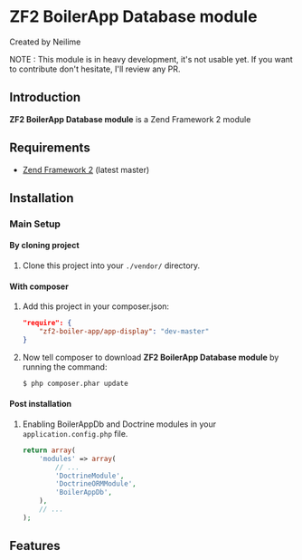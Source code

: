 ZF2 BoilerApp Database module
=====================

Created by Neilime

NOTE : This module is in heavy development, it's not usable yet.
If you want to contribute don't hesitate, I'll review any PR.

Introduction
------------

__ZF2 BoilerApp Database module__ is a Zend Framework 2 module

Requirements
------------

* [Zend Framework 2](https://github.com/zendframework/zf2) (latest master)

Installation
------------

### Main Setup

#### By cloning project

1. Clone this project into your `./vendor/` directory.

#### With composer

1. Add this project in your composer.json:

    ```json
    "require": {
        "zf2-boiler-app/app-display": "dev-master"
    }
    ```

2. Now tell composer to download __ZF2 BoilerApp Database module__ by running the command:

    ```bash
    $ php composer.phar update
    ```

#### Post installation

1. Enabling BoilerAppDb and Doctrine modules in your `application.config.php` file.

    ```php
    return array(
        'modules' => array(
            // ...
            'DoctrineModule',
			'DoctrineORMModule',
            'BoilerAppDb',
        ),
        // ...
    );
    ```

## Features
